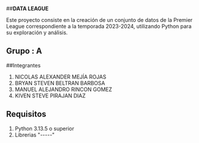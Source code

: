 ##**DATA LEAGUE**

Este proyecto consiste en la creación de un conjunto de datos de la Premier League correspondiente a la temporada 2023-2024, utilizando Python para su exploración y análisis.

## Grupo : A

##Integrantes
1. NICOLAS ALEXANDER MEJÍA ROJAS
2. BRYAN STEVEN BELTRAN BARBOSA
3. MANUEL ALEJANDRO RINCON GOMEZ
4. KIVEN STEVE PIRAJAN DIAZ

## Requisitos
1. Python 3.13.5 o superior
2. Librerias "-----"

